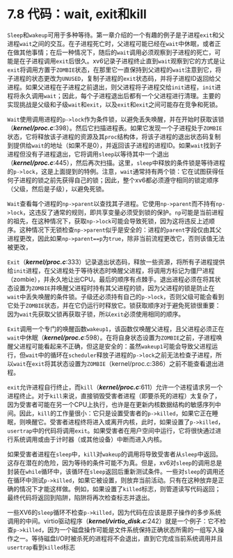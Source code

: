 # 7.8 代码：wait, exit和kill

`Sleep`和`wakeup`可用于多种等待。第一章介绍的一个有趣的例子是子进程`exit`和父进程`wait`之间的交互。在子进程死亡时，父进程可能已经在`wait`中休眠，或者正在做其他事情；在后一种情况下，随后的`wait`调用必须观察到子进程的死亡，可能是在子进程调用`exit`后很久。xv6记录子进程终止直到`wait`观察到它的方式是让`exit`将调用方置于`ZOMBIE`状态，在那里它一直保持到父进程的`wait`注意到它，将子进程的状态更改为`UNUSED`，复制子进程的`exit`状态码，并将子进程ID返回给父进程。如果父进程在子进程之前退出，则父进程将子进程交给`init`进程，`init`进程将永久调用`wait`；因此，每个子进程退出后都有一个父进程进行清理。主要的实现挑战是父级和子级`wait`和`exit`，以及`exit`和`exit`之间可能存在竞争和死锁。

`Wait`使用调用进程的`p->lock`作为条件锁，以避免丢失唤醒，并在开始时获取该锁（***kernel/proc.c***:398）。然后它扫描进程表。如果它发现一个子进程处于`ZOMBIE`状态，它将释放该子进程的资源及其`proc`结构体，将该子进程的退出状态码复制到提供给`wait`的地址（如果不是0），并返回该子进程的进程ID。如果`wait`找到子进程但没有子进程退出，它将调用`sleep`以等待其中一个退出（***kernel/proc.c***:445），然后再次扫描。这里，`sleep`中释放的条件锁是等待进程的`p->lock`，这是上面提到的特例。注意，`wait`通常持有两个锁：它在试图获得任何子进程的锁之前先获得自己的锁；因此，整个xv6都必须遵守相同的锁定顺序（父级，然后是子级），以避免死锁。

`Wait`查看每个进程的`np->parent`以查找其子进程。它使用`np->parent`而不持有`np->lock`，这违反了通常的规则，即共享变量必须受到锁的保护。`np`可能是当前进程的祖先，在这种情况下，获取`np->lock`可能会导致死锁，因为这将违反上述顺序。这种情况下无锁检查`np->parent`似乎是安全的：进程的`parent`字段仅由其父进程更改，因此如果`np->parent==p`为`true`，除非当前流程更改它，否则该值无法被更改，

`Exit`（***kernel/proc.c***:333）记录退出状态码，释放一些资源，将所有子进程提供给`init`进程，在父进程处于等待状态时唤醒父进程，将调用方标记为僵尸进程（zombie），并永久地让出CPU。最后的顺序有点棘手。退出进程必须在将其状态设置为`ZOMBIE`并唤醒父进程时持有其父进程的锁，因为父进程的锁是防止在`wait`中丢失唤醒的条件锁。子级还必须持有自己的`p->lock`，否则父级可能会看到它处于`ZOMBIE`状态，并在它仍运行时释放它。锁获取顺序对于避免死锁很重要：因为`wait`先获取父锁再获取子锁，所以`exit`必须使用相同的顺序。

`Exit`调用一个专门的唤醒函数`wakeup1`，该函数仅唤醒父进程，且父进程必须正在`wait`中休眠（***kernel/proc.c***:598）。在将自身状态设置为`ZOMBIE`之前，子进程唤醒父进程可能看起来不正确，但这是安全的：虽然`wakeup1`可能会导致父进程运行，但`wait`中的循环在`scheduler`释放子进程的`p->lock`之前无法检查子进程，所以`wait`在`exit`将其状态设置为`ZOMBIE`（kernel/proc.c:386）之前不能查看退出进程。

`exit`允许进程自行终止，而`kill`（***kernel/proc.c***:611）允许一个进程请求另一个进程终止。对于`kill`来说，直接销毁受害者进程（即要杀死的进程）太复杂了，因为受害者可能在另一个CPU上执行，也许是在更新内核数据结构的敏感序列中间。因此，`kill`的工作量很小：它只是设置受害者的`p->killed`，如果它正在睡眠，则唤醒它。受害者进程终将进入或离开内核，此时，如果设置了`p->killed`，`usertrap`中的代码将调用`exit`。如果受害者在用户空间中运行，它将很快通过进行系统调用或由于计时器（或其他设备）中断而进入内核。

如果受害者进程在`sleep`中，`kill`对`wakeup`的调用将导致受害者从`sleep`中返回。这存在潜在的危险，因为等待的条件可能不为真。但是，xv6对`sleep`的调用总是封装在`while`循环中，该循环在`sleep`返回后重新测试条件。一些对`sleep`的调用还在循环中测试`p->killed`，如果它被设置，则放弃当前活动。只有在这种放弃是正确的情况下才能这样做。例如，如果设置了`killed`标志，则管道读写代码返回；最终代码将返回到陷阱，陷阱将再次检查标志并退出。

一些XV6的`sleep`循环不检查`p->killed`，因为代码在应该是原子操作的多步系统调用的中间。virtio驱动程序（***kernel/virtio_disk.c***:242）就是一个例子：它不检查`p->killed`，因为一个磁盘操作可能是文件系统保持正确状态所需的一组写入操作之一。等待磁盘I/O时被杀死的进程将不会退出，直到它完成当前系统调用并且`usertrap`看到`killed`标志